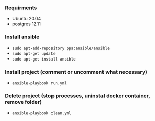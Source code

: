 ### Requirments
- Ubuntu 20.04
- postgres 12.11

### Install ansible

- ```sudo apt-add-repository ppa:ansible/ansible```
- ```sudo apt-get update```
- ```sudo apt-get install ansible```

### Install project (comment or uncomment what necessary)
- ```ansible-playbook run.yml```

### Delete project (stop processes, uninstal docker container, remove folder)
- ```ansible-playbook clean.yml```
